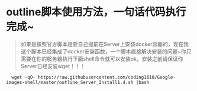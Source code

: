 outline脚本使用方法，一句话代码执行完成~
=======================================

>如果是按照官方脚本是要自己提前在Server上安装docker容器的，现在我这个脚本已经集成了docker安装函数，一个脚本直接解决安装的问题~你只需要在你的服务器执行下面shell命令就可以安装ok，安装之前请保证你Server已经安装wget！！！
```shell
  wget -qO- https://raw.githubusercontent.com/coding1618/Google-images-shell/master/outline_Server_Install1.4.sh |bash
```
